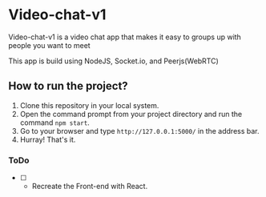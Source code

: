 # Video-chat-v1

Video-chat-v1 is a video chat app that makes it easy to groups up with people you want to meet


This app is build using NodeJS, Socket.io, and Peerjs(WebRTC)

## How to run the project?

1. Clone this repository in your local system.
2. Open the command prompt from your project directory and run the command `npm start`.
3. Go to your browser and type `http://127.0.0.1:5000/` in the address bar.
4. Hurray! That's it.

### ToDo

- [ ] - Recreate the Front-end with React.

